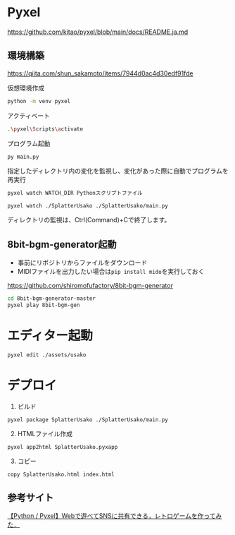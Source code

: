 # Pyxel

https://github.com/kitao/pyxel/blob/main/docs/README.ja.md

## 環境構築

https://qiita.com/shun_sakamoto/items/7944d0ac4d30edf91fde

仮想環境作成

```bash
python -m venv pyxel
```

アクティベート

```bash
.\pyxel\Scripts\activate
```

プログラム起動

```bash
py main.py
```

指定したディレクトリ内の変化を監視し、変化があった際に自動でプログラムを再実行

```bash
pyxel watch WATCH_DIR Pythonスクリプトファイル
```
```
pyxel watch ./SplatterUsako ./SplatterUsako/main.py
```

ディレクトリの監視は、Ctrl(Command)+Cで終了します。

## 8bit-bgm-generator起動

- 事前にリポジトリからファイルをダウンロード
- MIDIファイルを出力したい場合は`pip install mido`を実行しておく

https://github.com/shiromofufactory/8bit-bgm-generator

```bash
cd 8bit-bgm-generator-master
pyxel play 8bit-bgm-gen
```

# エディター起動

```bash
pyxel edit ./assets/usako
```

# デプロイ
1. ビルド
```
pyxel package SplatterUsako ./SplatterUsako/main.py
```

2. HTMLファイル作成
```
pyxel app2html SplatterUsako.pyxapp
```
3. コピー
```
copy SplatterUsako.html index.html
```

## 参考サイト

[【Python / Pyxel】Webで遊べてSNSに共有できる，レトロゲームを作ってみた．](https://qiita.com/rwatanab1999/items/d5c0bb876f0b44cac2f0)
